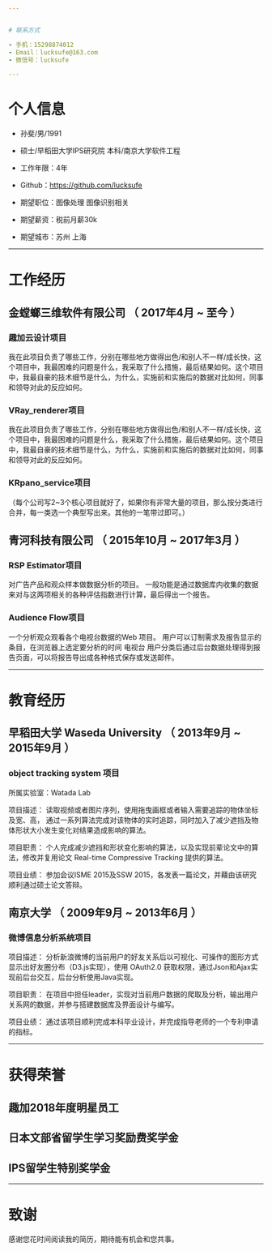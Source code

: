```yaml
---


# 联系方式

- 手机：15298874012
- Email：lucksufe@163.com
- 微信号：lucksufe

---
```


# 个人信息

 - 孙斐/男/1991 
 - 硕士/早稻田大学IPS研究院 本科/南京大学软件工程 
 - 工作年限：4年
 - Github：https://github.com/lucksufe 

 - 期望职位：图像处理 图像识别相关
 - 期望薪资：税前月薪30k
 - 期望城市：苏州 上海

---

# 工作经历

## 金螳螂三维软件有限公司 （ 2017年4月 ~ 至今 ）

### 趣加云设计项目 
我在此项目负责了哪些工作，分别在哪些地方做得出色/和别人不一样/成长快，这个项目中，我最困难的问题是什么，我采取了什么措施，最后结果如何。这个项目中，我最自豪的技术细节是什么，为什么，实施前和实施后的数据对比如何，同事和领导对此的反应如何。


### VRay_renderer项目 
我在此项目负责了哪些工作，分别在哪些地方做得出色/和别人不一样/成长快，这个项目中，我最困难的问题是什么，我采取了什么措施，最后结果如何。这个项目中，我最自豪的技术细节是什么，为什么，实施前和实施后的数据对比如何，同事和领导对此的反应如何。


### KRpano_service项目

（每个公司写2~3个核心项目就好了，如果你有非常大量的项目，那么按分类进行合并，每一类选一个典型写出来。其他的一笔带过即可。）

 
## 青河科技有限公司 （ 2015年10月 ~ 2017年3月 ）

### RSP Estimator项目 
对广告产品和观众样本做数据分析的项目。
一般功能是通过数据库内收集的数据来对与这两项相关的各种评估指数进行计算，最后得出一个报告。


### Audience Flow项目 
一个分析观众观看各个电视台数据的Web 项目。
用户可以订制需求及报告显示的条目，在浏览器上选定要分析的时间 电视台 用户分类后通过后台数据处理得到报告页面，可以将报告导出成各种格式保存或发送邮件。

---

# 教育经历

## 早稻田大学 Waseda University （ 2013年9月 ~ 2015年9月 ）

### object tracking system 项目
所属实验室：Watada Lab

项目描述：
读取视频或者图片序列，使用拖曳画框或者输入需要追踪的物体坐标及宽、高， 通过一系列算法完成对该物体的实时追踪，同时加入了减少遮挡及物体形状大小发生变化对结果造成影响的算法。 

项目职责：
个人完成减少遮挡和形状变化影响的算法，以及实现前辈论文中的算法，修改并复用论文 Real-time Compressive Tracking 提供的算法。 


项目业绩：
参加会议ISME 2015及SSW 2015，各发表一篇论文，并藉由该研究顺利通过硕士论文答辩。

## 南京大学 （ 2009年9月 ~ 2013年6月 ）

### 微博信息分析系统项目
项目描述：
分析新浪微博的当前用户的好友关系后以可视化、可操作的图形方式显示出好友圈分布（D3.js实现），使用 OAuth2.0 获取权限，通过Json和Ajax实现前后台交互，后台分析使用Java实现。 

项目职责：
在项目中担任leader，实现对当前用户数据的爬取及分析，输出用户关系网的数据，并参与搭建数据库及界面设计与编写。 


项目业绩：
通过该项目顺利完成本科毕业设计，并完成指导老师的一个专利申请的指标。

---

# 获得荣誉

## 趣加2018年度明星员工

## 日本文部省留学生学习奖励费奖学金

## IPS留学生特别奖学金

---

# 致谢
感谢您花时间阅读我的简历，期待能有机会和您共事。
